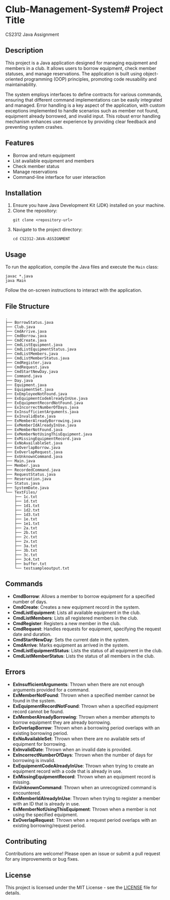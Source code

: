 # Club-Management-System# Project Title
CS2312 Java Assignment

## Description
This project is a Java application designed for managing equipment and members in a club. It allows users to borrow equipment, check member statuses, and manage reservations. The application is built using object-oriented programming (OOP) principles, promoting code reusability and maintainability. 

The system employs interfaces to define contracts for various commands, ensuring that different command implementations can be easily integrated and managed. Error handling is a key aspect of the application, with custom exceptions implemented to handle scenarios such as member not found, equipment already borrowed, and invalid input. This robust error handling mechanism enhances user experience by providing clear feedback and preventing system crashes.

## Features
- Borrow and return equipment
- List available equipment and members
- Check member status
- Manage reservations
- Command-line interface for user interaction

## Installation
1. Ensure you have Java Development Kit (JDK) installed on your machine.
2. Clone the repository:
   ```
   git clone <repository-url>
   ```
3. Navigate to the project directory:
   ```
   cd CS2312-JAVA-ASSIGNMENT
   ```

## Usage
To run the application, compile the Java files and execute the `Main` class:
```
javac *.java
java Main
```
Follow the on-screen instructions to interact with the application.

## File Structure
```
.
├── BorrowStatus.java
├── Club.java
├── CmdArrive.java
├── CmdBorrow.java
├── CmdCreate.java
├── CmdListEquipment.java
├── CmdListEquipmentStatus.java
├── CmdListMembers.java
├── CmdListMemberStatus.java
├── CmdRegister.java
├── CmdRequest.java
├── CmdStartNewDay.java
├── Command.java
├── Day.java
├── Equipment.java
├── EquipmentSet.java
├── ExEmployeeNotFound.java
├── ExEquipmentCodeAlreadyInUse.java
├── ExEquipmentRecordNotFound.java
├── ExIncorrectNumberOfDays.java
├── ExInsufficientArguments.java
├── ExInvalidDate.java
├── ExMemberAlreadyBorrowing.java
├── ExMemberIdAlreadyInUse.java
├── ExMemberNotFound.java
├── ExMemberNotUsingThisEquipment.java
├── ExMissingEquipmentRecord.java
├── ExNoAvailableSet.java
├── ExOverlapBorrow.java
├── ExOverlapRequest.java
├── ExUnknownCommand.java
├── Main.java
├── Member.java
├── RecordedCommand.java
├── RequestStatus.java
├── Reservation.java
├── Status.java
├── SystemDate.java
└── TextFiles/
    ├── 1c.txt
    ├── 1d.txt
    ├── 1d1.txt
    ├── 1d2.txt
    ├── 1d3.txt
    ├── 1e.txt
    ├── 1e1.txt
    ├── 2a.txt
    ├── 2b.txt
    ├── 2c.txt
    ├── 2x.txt
    ├── 3a.txt
    ├── 3b.txt
    ├── 3c.txt
    ├── 3c4.txt
    ├── buffer.txt
    └── testsampleoutput.txt
```

## Commands
- **CmdBorrow**: Allows a member to borrow equipment for a specified number of days.
- **CmdCreate**: Creates a new equipment record in the system.
- **CmdListEquipment**: Lists all available equipment in the club.
- **CmdListMembers**: Lists all registered members in the club.
- **CmdRegister**: Registers a new member in the club.
- **CmdRequest**: Handles requests for equipment, specifying the request date and duration.
- **CmdStartNewDay**: Sets the current date in the system.
- **CmdArrive**: Marks equipment as arrived in the system.
- **CmdListEquipmentStatus**: Lists the status of all equipment in the club.
- **CmdListMemberStatus**: Lists the status of all members in the club.

## Errors
- **ExInsufficientArguments**: Thrown when there are not enough arguments provided for a command.
- **ExMemberNotFound**: Thrown when a specified member cannot be found in the system.
- **ExEquipmentRecordNotFound**: Thrown when a specified equipment record cannot be found.
- **ExMemberAlreadyBorrowing**: Thrown when a member attempts to borrow equipment they are already borrowing.
- **ExOverlapBorrow**: Thrown when a borrowing period overlaps with an existing borrowing period.
- **ExNoAvailableSet**: Thrown when there are no available sets of equipment for borrowing.
- **ExInvalidDate**: Thrown when an invalid date is provided.
- **ExIncorrectNumberOfDays**: Thrown when the number of days for borrowing is invalid.
- **ExEquipmentCodeAlreadyInUse**: Thrown when trying to create an equipment record with a code that is already in use.
- **ExMissingEquipmentRecord**: Thrown when an equipment record is missing.
- **ExUnknownCommand**: Thrown when an unrecognized command is encountered.
- **ExMemberIdAlreadyInUse**: Thrown when trying to register a member with an ID that is already in use.
- **ExMemberNotUsingThisEquipment**: Thrown when a member is not using the specified equipment.
- **ExOverlapRequest**: Thrown when a request period overlaps with an existing borrowing/request period.

## Contributing
Contributions are welcome! Please open an issue or submit a pull request for any improvements or bug fixes.

## License
This project is licensed under the MIT License - see the [LICENSE](LICENSE) file for details.
